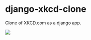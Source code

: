 # django-xkcd-clone

Clone of XKCD.com as a django app.

![](https://raw.githubusercontent.com/andy-esch/django-xkcd-clone/master/xkdc-django-clone.gif)
